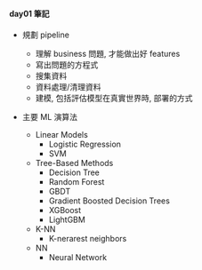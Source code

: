 #### day01 筆記

- 規劃 pipeline
    - 理解 business 問題, 才能做出好 features
    - 寫出問題的方程式
    - 搜集資料
    - 資料處理/清理資料
    - 建模, 包括評估模型在真實世界時, 部署的方式

- 主要 ML 演算法
    - Linear Models
        - Logistic Regression
        - SVM
    - Tree-Based Methods
        - Decision Tree
        - Random Forest
        - GBDT
        - Gradient Boosted Decision Trees
        - XGBoost
        - LightGBM
    - K-NN
        - K-nerarest neighbors
    - NN
        - Neural Network